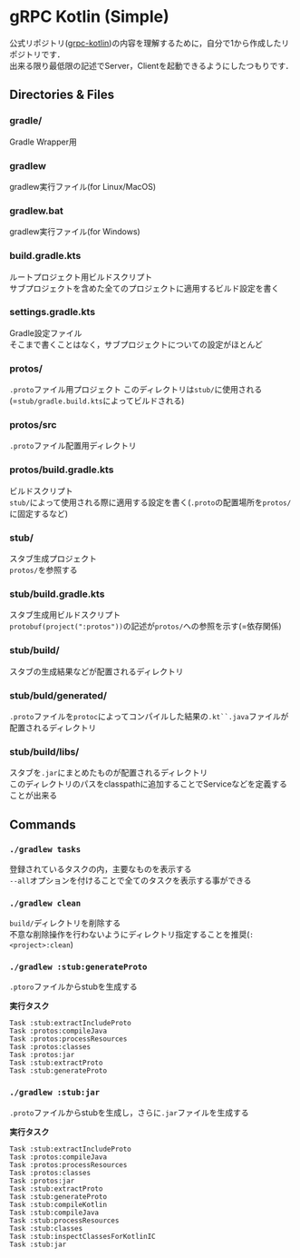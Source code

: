# gRPC Kotlin (Simple)


公式リポジトリ([grpc-kotlin](https://github.com/grpc/grpc-kotlin))の内容を理解するために，自分で1から作成したリポジトリです．  
出来る限り最低限の記述でServer，Clientを起動できるようにしたつもりです．

## Directories & Files

### gradle/

Gradle Wrapper用

### gradlew

gradlew実行ファイル(for Linux/MacOS)

### gradlew.bat

gradlew実行ファイル(for Windows)

### build.gradle.kts

ルートプロジェクト用ビルドスクリプト  
サブプロジェクトを含めた全てのプロジェクトに適用するビルド設定を書く

### settings.gradle.kts

Gradle設定ファイル  
そこまで書くことはなく，サブプロジェクトについての設定がほとんど

### protos/

`.proto`ファイル用プロジェクト
このディレクトリは`stub/`に使用される(=`stub/gradle.build.kts`によってビルドされる)

### protos/src

`.proto`ファイル配置用ディレクトリ

### protos/build.gradle.kts

ビルドスクリプト  
`stub/`によって使用される際に適用する設定を書く(`.proto`の配置場所を`protos/`に固定するなど)

### stub/

スタブ生成プロジェクト  
`protos/`を参照する

### stub/build.gradle.kts

スタブ生成用ビルドスクリプト  
`protobuf(project(":protos"))`の記述が`protos/`への参照を示す(=依存関係)

### stub/build/

スタブの生成結果などが配置されるディレクトリ  

### stub/buld/generated/

`.proto`ファイルを`protoc`によってコンパイルした結果の`.kt``.java`ファイルが配置されるディレクトリ

### stub/build/libs/

スタブを`.jar`にまとめたものが配置されるディレクトリ  
このディレクトリのパスをclasspathに追加することでServiceなどを定義することが出来る

## Commands

### `./gradlew tasks`

登録されているタスクの内，主要なものを表示する  
`--all`オプションを付けることで全てのタスクを表示する事ができる

### `./gradlew clean`

`build/`ディレクトリを削除する  
不意な削除操作を行わないようにディレクトリ指定することを推奨(`:<project>:clean`)


### `./gradlew :stub:generateProto`

`.ptoro`ファイルからstubを生成する  

**実行タスク**

```
Task :stub:extractIncludeProto
Task :protos:compileJava
Task :protos:processResources
Task :protos:classes
Task :protos:jar
Task :stub:extractProto
Task :stub:generateProto
```

### `./gradlew :stub:jar`

`.proto`ファイルからstubを生成し，さらに`.jar`ファイルを生成する  

**実行タスク**

```
Task :stub:extractIncludeProto
Task :protos:compileJava
Task :protos:processResources
Task :protos:classes
Task :protos:jar
Task :stub:extractProto
Task :stub:generateProto
Task :stub:compileKotlin
Task :stub:compileJava
Task :stub:processResources
Task :stub:classes
Task :stub:inspectClassesForKotlinIC
Task :stub:jar
```
